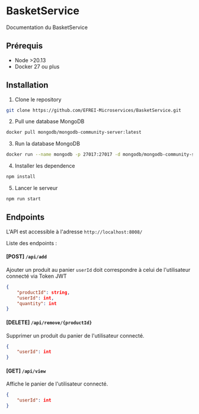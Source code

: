 # BasketService

Documentation du BasketService

## Prérequis
- Node >20.13
- Docker 27 ou plus

## Installation

1. Clone le repository
```bash
git clone https://github.com/EFREI-Microservices/BasketService.git
```

2. Pull une database MongoDB
```bash
docker pull mongodb/mongodb-community-server:latest
```

3. Run la database MongoDB
```bash
docker run --name mongodb -p 27017:27017 -d mongodb/mongodb-community-server:latest
```
4. Installer les dependence
```bash
npm install
```

5. Lancer le serveur
```bash
npm run start
```

## Endpoints

L'API est accessible à l'adresse `http://localhost:8008/`

Liste des endpoints :

#### [POST] `/api/add`
Ajouter un produit au panier
`userId` doit correspondre à celui de l'utilisateur connecté via Token JWT
```json
{
    "productId": string,
    "userId": int,
    "quantity": int
}
```

#### [DELETE] `/api/remove/{productId}`
Supprimer un produit du panier de l'utilisateur connecté.
```json
{
    "userId": int
}
```

#### [GET] `/api/view`
Affiche le panier de l'utilisateur connecté.
```json
{
    "userId": int
}
```

